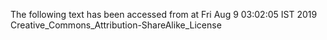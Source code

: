 The following text has been accessed from at Fri Aug 9 03:02:05 IST 2019
Creative_Commons_Attribution-ShareAlike_License
